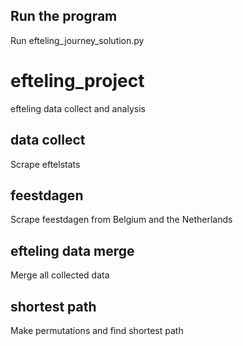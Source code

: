 ## Run the program
Run efteling_journey_solution.py

# efteling_project
efteling data collect and analysis

## data collect
Scrape eftelstats

## feestdagen
Scrape feestdagen from Belgium and the Netherlands

## efteling data merge
Merge all collected data

## shortest path
Make permutations and find shortest path
